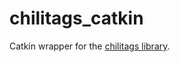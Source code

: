 chilitags_catkin
================

Catkin wrapper for the [chilitags library](https://github.com/chili-epfl/chilitags).